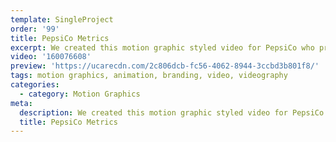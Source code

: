 ```yaml
---
template: SingleProject
order: '99'
title: PepsiCo Metrics
excerpt: We created this motion graphic styled video for PepsiCo who provide consumers with a broad range of high quality food and beverage products that deliver great taste, convenience and affordability, from simple treats to healthier offerings.
video: '160076608'
preview: 'https://ucarecdn.com/2c806dcb-fc56-4062-8944-3ccbd3b801f8/'
tags: motion graphics, animation, branding, video, videography
categories:
  - category: Motion Graphics
meta:
  description: We created this motion graphic styled video for PepsiCo who provide consumers with a broad range of high quality food and beverage products that deliver great taste, convenience and affordability, from simple treats to healthier offerings.
  title: PepsiCo Metrics
---
```

